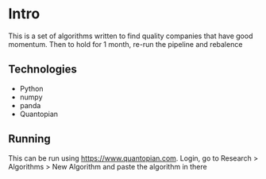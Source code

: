 # Intro

This is a set of algorithms written to find quality companies that have good momentum. Then to hold for 1 month, re-run the pipeline and rebalence

## Technologies
- Python
- numpy
- panda
- Quantopian

## Running

This can be run using https://www.quantopian.com. Login, go to Research > Algorithms > New Algorithm and paste the algorithm in there
